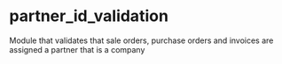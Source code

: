 partner_id_validation
=====================

Module that validates that sale orders, purchase orders and invoices are assigned a partner that is a company
